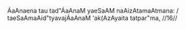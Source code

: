 ÁaAnaena tau tad"ÁaAnaM yaeSaAM naAizAtamaAtmana: /
taeSaAmaAid"tyavajÁaAnaM ‘ak(AzAyaita tatpar"ma, //16//